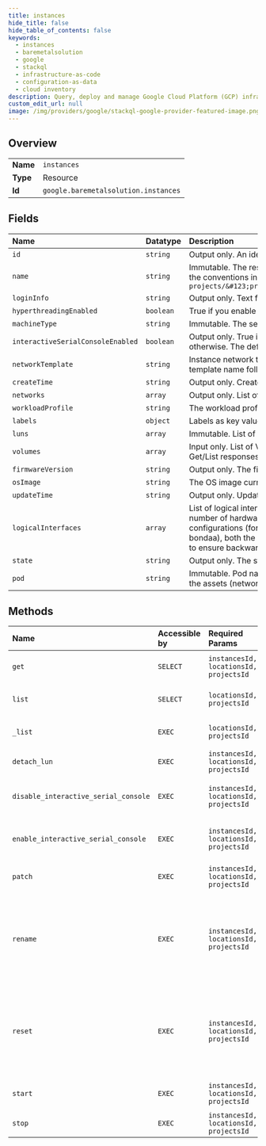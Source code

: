 ```yaml
---
title: instances
hide_title: false
hide_table_of_contents: false
keywords:
  - instances
  - baremetalsolution
  - google    
  - stackql
  - infrastructure-as-code
  - configuration-as-data
  - cloud inventory
description: Query, deploy and manage Google Cloud Platform (GCP) infrastructure and resources using SQL
custom_edit_url: null
image: /img/providers/google/stackql-google-provider-featured-image.png
---
```

  
    

## Overview
<table><tbody>
<tr><td><b>Name</b></td><td><code>instances</code></td></tr>
<tr><td><b>Type</b></td><td>Resource</td></tr>
<tr><td><b>Id</b></td><td><code>google.baremetalsolution.instances</code></td></tr>
</tbody></table>

## Fields
| Name | Datatype | Description |
|:-----|:---------|:------------|
| `id` | `string` | Output only. An identifier for the `Instance`, generated by the backend. |
| `name` | `string` | Immutable. The resource name of this `Instance`. Resource names are schemeless URIs that follow the conventions in https://cloud.google.com/apis/design/resource_names. Format: `projects/&#123;project&#125;/locations/&#123;location&#125;/instances/&#123;instance&#125;` |
| `loginInfo` | `string` | Output only. Text field about info for logging in. |
| `hyperthreadingEnabled` | `boolean` | True if you enable hyperthreading for the server, otherwise false. The default value is false. |
| `machineType` | `string` | Immutable. The server type. [Available server types](https://cloud.google.com/bare-metal/docs/bms-planning#server_configurations) |
| `interactiveSerialConsoleEnabled` | `boolean` | Output only. True if the interactive serial console feature is enabled for the instance, false otherwise. The default value is false. |
| `networkTemplate` | `string` | Instance network template name. For eg, bondaa-bondaa, bondab-nic, etc. Generally, the template name follows the syntax of "bond" or "nic". |
| `createTime` | `string` | Output only. Create a time stamp. |
| `networks` | `array` | Output only. List of networks associated with this server. |
| `workloadProfile` | `string` | The workload profile for the instance. |
| `labels` | `object` | Labels as key value pairs. |
| `luns` | `array` | Immutable. List of LUNs associated with this server. |
| `volumes` | `array` | Input only. List of Volumes to attach to this Instance on creation. This field won't be populated in Get/List responses. |
| `firmwareVersion` | `string` | Output only. The firmware version for the instance. |
| `osImage` | `string` | The OS image currently installed on the server. |
| `updateTime` | `string` | Output only. Update a time stamp. |
| `logicalInterfaces` | `array` | List of logical interfaces for the instance. The number of logical interfaces will be the same as number of hardware bond/nic on the chosen network template. For the non-multivlan configurations (for eg, existing servers) that use existing default network template (bondaa-bondaa), both the Instance.networks field and the Instance.logical_interfaces fields will be filled to ensure backward compatibility. For the others, only Instance.logical_interfaces will be filled. |
| `state` | `string` | Output only. The state of the server. |
| `pod` | `string` | Immutable. Pod name. Pod is an independent part of infrastructure. Instance can be connected to the assets (networks, volumes) allocated in the same pod only. |
## Methods
| Name | Accessible by | Required Params | Description |
|:-----|:--------------|:----------------|:------------|
| `get` | `SELECT` | `instancesId, locationsId, projectsId` | Get details about a single server. |
| `list` | `SELECT` | `locationsId, projectsId` | List servers in a given project and location. |
| `_list` | `EXEC` | `locationsId, projectsId` | List servers in a given project and location. |
| `detach_lun` | `EXEC` | `instancesId, locationsId, projectsId` | Detach LUN from Instance. |
| `disable_interactive_serial_console` | `EXEC` | `instancesId, locationsId, projectsId` | Disable the interactive serial console feature on an instance. |
| `enable_interactive_serial_console` | `EXEC` | `instancesId, locationsId, projectsId` | Enable the interactive serial console feature on an instance. |
| `patch` | `EXEC` | `instancesId, locationsId, projectsId` | Update details of a single server. |
| `rename` | `EXEC` | `instancesId, locationsId, projectsId` | RenameInstance sets a new name for an instance. Use with caution, previous names become immediately invalidated. |
| `reset` | `EXEC` | `instancesId, locationsId, projectsId` | Perform an ungraceful, hard reset on a server. Equivalent to shutting the power off and then turning it back on. |
| `start` | `EXEC` | `instancesId, locationsId, projectsId` | Starts a server that was shutdown. |
| `stop` | `EXEC` | `instancesId, locationsId, projectsId` | Stop a running server. |
